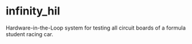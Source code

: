 # infinity_hil

Hardware-in-the-Loop system for testing all circuit boards of a formula student racing car.
